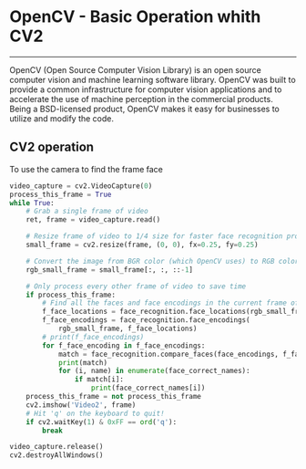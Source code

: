 # OpenCV - Basic Operation whith CV2

---

OpenCV (Open Source Computer Vision Library) is an open source computer vision and machine learning software library. OpenCV was built to provide a common infrastructure for computer vision applications and to accelerate the use of machine perception in the commercial products. 
Being a BSD-licensed product, OpenCV makes it easy for businesses to utilize and modify the code.

## CV2 operation

To use the camera to find the frame face

```python
video_capture = cv2.VideoCapture(0)
process_this_frame = True
while True:
    # Grab a single frame of video
    ret, frame = video_capture.read()

    # Resize frame of video to 1/4 size for faster face recognition processing
    small_frame = cv2.resize(frame, (0, 0), fx=0.25, fy=0.25)

    # Convert the image from BGR color (which OpenCV uses) to RGB color (which face_recognition uses)
    rgb_small_frame = small_frame[:, :, ::-1]

    # Only process every other frame of video to save time
    if process_this_frame:
        # Find all the faces and face encodings in the current frame of video
        f_face_locations = face_recognition.face_locations(rgb_small_frame)
        f_face_encodings = face_recognition.face_encodings(
            rgb_small_frame, f_face_locations)
        # print(f_face_encodings)
        for f_face_encoding in f_face_encodings:
            match = face_recognition.compare_faces(face_encodings, f_face_encoding, 0.4)
            print(match)
            for (i, name) in enumerate(face_correct_names):
                if match[i]:
                    print(face_correct_names[i])
    process_this_frame = not process_this_frame
    cv2.imshow('Video2', frame)
    # Hit 'q' on the keyboard to quit!
    if cv2.waitKey(1) & 0xFF == ord('q'):
        break

video_capture.release()
cv2.destroyAllWindows()
```